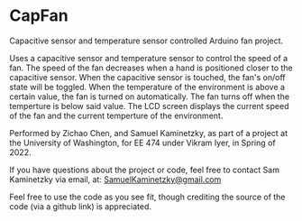 # CapFan
Capacitive sensor and temperature sensor controlled Arduino fan project. 

Uses a capacitive sensor and temperature sensor to control the speed of a fan. The speed of the fan decreases when a hand is positioned closer to the capacitive sensor. When the capacitive sensor is touched, the fan's on/off state will be toggled. When the temperature of the environment is above a certain value, the fan is turned on automatically. The fan turns off when the temperture is below said value. The LCD screen displays the current speed of the fan and the current temperture of the environment.

Performed by Zichao Chen, and Samuel Kaminetzky, as part of a project at the University of Washington, for EE 474 under Vikram Iyer, in Spring of 2022.

If you have questions about the project or code, feel free to contact Sam Kaminetzky via email, at:
SamuelKaminetzky@gmail.com

Feel free to use the code as you see fit, though crediting the source of the code (via a github link) is appreciated.
